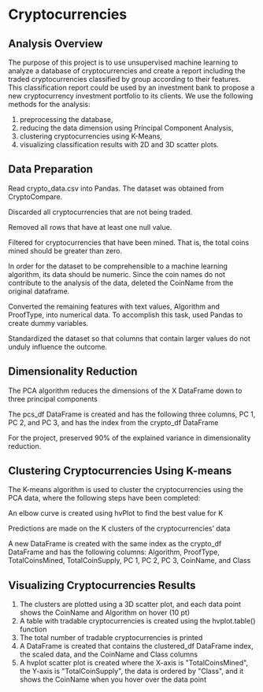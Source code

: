 # Cryptocurrencies


## Analysis Overview
The purpose of this project is to use unsupervised machine learning to analyze a database of cryptocurrencies and create a report including the traded cryptocurrencies classified by group according to their features.
This classification report could be used by an investment bank to propose a new cryptocurrency investment portfolio to its clients.
We use the following methods for the analysis:

1. preprocessing the database,
2. reducing the data dimension using Principal Component Analysis,
3. clustering cryptocurrencies using K-Means,
4. visualizing classification results with 2D and 3D scatter plots.

## Data Preparation
Read crypto_data.csv into Pandas. The dataset was obtained from CryptoCompare.

Discarded all cryptocurrencies that are not being traded.

Removed all rows that have at least one null value.

Filtered for cryptocurrencies that have been mined. That is, the total coins mined should be greater than zero.

In order for the dataset to be comprehensible to a machine learning algorithm, its data should be numeric. Since the coin names do not contribute to the analysis of the data, deleted the CoinName from the original dataframe.

Converted the remaining features with text values, Algorithm and ProofType, into numerical data. To accomplish this task, used Pandas to create dummy variables.

Standardized the dataset so that columns that contain larger values do not unduly influence the outcome.

## Dimensionality Reduction

The PCA algorithm reduces the dimensions of the X DataFrame down to three principal components 

The pcs_df DataFrame is created and has the following three columns, PC 1, PC 2, and PC 3, and has the index from the crypto_df DataFrame 

For the project, preserved 90% of the explained variance in dimensionality reduction.

## Clustering Cryptocurrencies Using K-means 

The K-means algorithm is used to cluster the cryptocurrencies using the PCA data, where the following steps have been completed:

An elbow curve is created using hvPlot to find the best value for K 

Predictions are made on the K clusters of the cryptocurrencies’ data 

A new DataFrame is created with the same index as the crypto_df DataFrame and has the following columns:
Algorithm, ProofType, TotalCoinsMined, TotalCoinSupply, PC 1, PC 2, PC 3, CoinName, and Class 

## Visualizing Cryptocurrencies Results

1. The clusters are plotted using a 3D scatter plot, and each data point shows the CoinName and Algorithm on hover (10 pt)
2. A table with tradable cryptocurrencies is created using the hvplot.table() function 
3. The total number of tradable cryptocurrencies is printed 
4. A DataFrame is created that contains the clustered_df DataFrame index, the scaled data, and the CoinName and Class columns 
5. A hvplot scatter plot is created where the X-axis is "TotalCoinsMined", the Y-axis is "TotalCoinSupply", the data is ordered by "Class", and it shows the CoinName when you hover over the data point 


